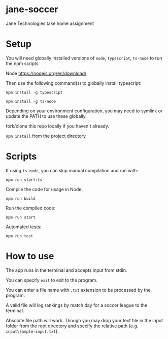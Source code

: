 # jane-soccer

Jane Technologies take home assignment

# Setup

You will need globally installed versions of `node`, `typescript`, `ts-node` to run the npm scripts

Node
<https://nodejs.org/en/download/>

Then use the following command(s) to globally install typescript:

`npm install -g typescript`

`npm install -g ts-node`

Depending on your environment configuration, you may need to symlink or update the PATH to use these globally.

fork/clone this repo locally if you haven't already.

`npm install` from the project directory

# Scripts

If using `ts-node`, you can skip manual compilation and run with:

`npm run start:ts`

Compile the code for usage in Node:

`npm run build`

Run the compiled code:

`npm run start`

Automated tests:

`npm run test`

# How to use

The app runs in the terminal and accepts input from stdin.

You can specify `exit` to exit to the program.

You can enter a file name with `.txt` extension to be processed by the program.

A valid file will log rankings by match day for a soccer league to the terminal.

Absolute file path will work. Though you may drop your text file in the input folder from the root directory and specify the relative path (e.g. `input\sample-input.txt`).
